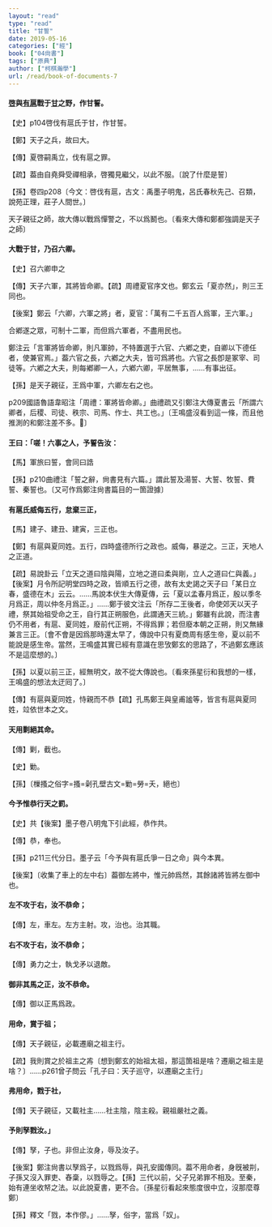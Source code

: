 ```yaml
---
layout: "read"
type: "read"
title: "甘誓"
date: 2019-05-16
categories: ["經"]
book: ["04尙書"]
tags: ["原典"]
author: ["柯棋瀚學"]
url: /read/book-of-documents-7
---
```


#### <u>啓</u>與<u>有扈</u>戰于<u>甘</u>之野，作<v>甘誓</v>。

【史】p104啓伐有扈氏于甘，作<v>甘誓</v>。

【鄭】天子之兵，故曰大。

【傳】夏啓嗣禹立，伐有扈之罪。

【疏】葢由自堯舜受禪相承，啓獨見繼父，以此不服。〔說了什麼是誓〕

【孫】卷四p208〔今文：啓伐有扈，古文：禹<n><v>墨子</v><v>明鬼</v>，<v>呂氏春秋</v><v>先己</v>、<v>召類</v>，<v>說苑</v><v>正理</v>，<v>莊子</v><v>人間世</v></n>。〕

天子親征之師，故大傳以戰爲憚警之，不以爲鬭也。〔看來<v>大傳</v>和鄭都強調是天子之師〕

#### 大戰于甘，乃召六卿。

【史】召六卿申之

【傳】天子六軍，其將皆命卿。【疏】<v>周禮</v><v>夏官序</v>文也。鄭玄云「夏亦然」，則三王同也。

【後案】鄭云「六卿，六軍之將」者，夏官：「萬有二千五百人爲軍，王六軍。」

合鄕遂之眾，可制十二軍，而但爲六軍者，不盡用民也。

鄭注云「言軍將皆命卿，則凡軍帥，不特置選于六官、六鄕之吏，自卿以下德任者，使兼官焉。」葢六官之長，六鄕之大夫，皆可爲將也。六官之長卽是冢宰、司徒等。六鄕之大夫，則每鄕卿一人，六鄕六卿，平居無事，……有事出征。

【孫】是天子親征，王爲中軍，六卿左右之也。

p209<n><v>國語</v><v>魯語</v>韋昭注</n>「周禮：軍將皆命卿。」<v>曲禮疏</v>又引鄭注<v>大傳</v><v>夏書</v>云「所謂六卿者，后稷、司徒、秩宗、司馬、作士、共工也。」〔王鳴盛沒看到這一條，而且他推測的和鄭注差不多。〕

#### 王曰：「嗟！六事之人，予誓告汝：

【馬】軍旅曰誓，會同曰誥

【孫】p210<n><v>曲禮</v>注</n>「誓之辭，尙書見有六篇。」謂此誓及湯誓、大誓、牧誓、費誓、秦誓也。〔又可作爲鄭注尙書篇目的一箇證據〕

#### 有扈氏威侮五行，怠棄三正，

【馬】建子、建丑、建寅，三正也。

【鄭】有扈與夏同姓。五行，四時盛德所行之政也。威侮，暴逆之。三正，天地人之正道。

【疏】<v>易</v><v>說卦</v>云「立天之道曰陰與陽，立地之道曰柔與剛，立人之道曰仁與義。」【後案】<v>月令</v>所記明堂四時之政，皆順五行之德，故有太史謁之天子曰「某日立春，盛德在木」云云。……馬說本伏生<v>大傳</v><v>夏傳</v>，云「夏以孟春月爲正，殷以季冬月爲正，周以仲冬月爲正。」……鄭于彼文注云「所存二王後者，命使郊天以天子禮，祭其始祖受命之王，自行其正朔服色，此謂通天三統。」鄭雖有此說，而注<v>書</v>仍不用者，有扈、夏同姓，廢前代正朔，不得爲罪；若但廢本朝之正朔，則又無緣兼言三正。〔會不會是因爲那時還太早了，傳說中只有夏商周有感生帝，夏以前不能說是感生帝。當然，王鳴盛其實已經有意識在思攷鄭玄的思路了，不過鄭玄應該不是這麼想的。〕

【孫】以夏以前三正，經無明文，故不從大傳說也。〔看來孫星衍和我想的一樣，王鳴盛的想法太迂囘了。〕

【傳】有扈與夏同姓，恃親而不恭【疏】孔馬鄭王與皇甫謐等，皆言有扈與夏同姓，竝依世本之文。                                                                                                                                                                                                                                                                                                                                     

#### 天用剿絕其命。

【傳】剿，截也。

【史】勦。

【孫】〔樔<n>搔之俗字</n>=搔=劋<n>孔壁古文</n>=勦=勞=夭，絕也〕

#### 今予惟恭行天之罰。

【史】共【後案】<v>墨子</v>卷八<v>明鬼下</v>引此經，恭作共。

【傳】恭，奉也。

【孫】p211三代分日。<v>墨子</v>云「今予與有扈氏爭一日之命」與今本異。

【後案】〔收集了車上的左中右〕葢御左將中，惟元帥爲然，其餘諸將皆將左御中也。

#### 左不攻于右，汝不恭命；

【傳】左，車左。左方主射。攻，治也。治其職。

#### 右不攻于右，汝不恭命；

【傳】勇力之士，執戈矛以退敵。

#### 御非其馬之正，汝不恭命。

【傳】御以正馬爲政。

#### 用命，賞于祖；

【傳】天子親征，必載遷廟之祖主行。

【疏】我則賞之於祖主之歬〔想到鄭玄的始祖太祖，那這箇祖是啥？遷廟之祖主是啥？〕……p261曾子問云「孔子曰：天子巡守，以遷廟之主行」

#### 弗用命，戮于社，

【傳】天子親征，又載社主……社主陰，陰主殺。親祖嚴社之義。

#### 予則孥戮汝。」

【傳】孥，子也。非但止汝身，辱及汝子。

【後案】鄭注尙書以孥爲子，以戮爲辱，與孔安國傳同。葢不用命者，身旣被㓝，子孫又沒入罪吏、舂稾，以戮辱之。【孫】三代以前，父子兄弟罪不相及。至秦，始有連坐收帑之法。以此說夏書，更不合。〔孫星衍看起來態度很中立，沒那麼尊鄭〕

【孫】<v>釋文</v>「戮，本作僇。」……孥，俗字，當爲「奴」。
